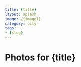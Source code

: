 ```yaml
---
title: {title}
layout: splash
image: /{image1}
category: city
tags:
- {slug}
---
```

# Photos for {title}
